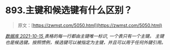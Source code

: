 <!--yml
category: 未分类
date: 0001-01-01 00:00:00
--->

# 893.主键和候选键有什么区别？

> 原文：[https://zwmst.com/5050.html](https://zwmst.com/5050.html)

   [ *数据库* ](https://zwmst.com/%e6%95%b0%e6%8d%ae%e5%ba%93)*[ <time datetime="2021-10-16T02:09:49+08:00"> 2021-10-15 </time> ](https://zwmst.com/5050.html)  表格的每一行都由主键唯一标识, 一个表只有一个主键。
主键也是候选键。按照惯例，候选键可以被指定为主键，并且可以用于任何外键引用。*